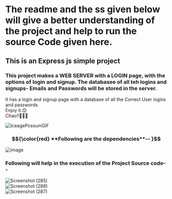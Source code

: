 # The readme and the ss given below will give a better understanding of the project and help to run the source Code given here.
## This is an Express js simple project
### This project makes a **WEB SERVER** with a LOGIN page, with the options of **login** and **signup**. The databasee of all teh logins and signups- Emails and Passwords will be stored in the server.

It has a login and signup page with a database of all the Correct User logins and passwords.                                                                                        
Enjoy it.😊                                                                                                                                                                       
Chao!!👷‍♂️🫡 

![IceagePossumGIF](https://github.com/Ukashashere/Login_signup_Ukasha/assets/116743795/1dc10ab2-6ea2-4d88-acc0-6d60cb2ce4df)                                                                                                                                                                                                                                           
### $${\color{red} **Following are the dependencies**-- }$$

![image](https://github.com/Ukashashere/Login_signup_Ukasha/assets/116743795/c21c7e47-2a42-4ff4-880b-a927a886a903)                                                                                                                                                                                                                                                                  
### Following will help in the execution of the Project Source code--

![Screenshot (285)](https://github.com/Ukashashere/Login_signup_Ukasha/assets/116743795/94e52c0a-51d1-4497-afc0-96a1cd87f102)                                                                  
![Screenshot (288)](https://github.com/Ukashashere/Login_signup_Ukasha/assets/116743795/a1b45c81-35d0-44c1-9c37-a703aa6fae5a)                                                                                        
![Screenshot (287)](https://github.com/Ukashashere/Login_signup_Ukasha/assets/116743795/e8ce335a-4d1a-4675-bb28-ff7bc04b85eb)                                                                                                              





